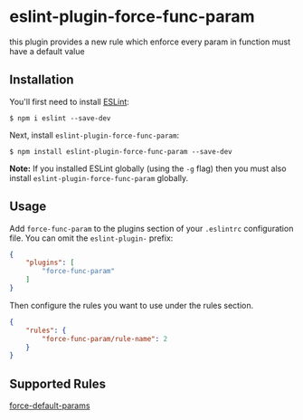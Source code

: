 # eslint-plugin-force-func-param

this plugin provides a new rule which enforce every param in function must have a default value

## Installation

You'll first need to install [ESLint](http://eslint.org):

```
$ npm i eslint --save-dev
```

Next, install `eslint-plugin-force-func-param`:

```
$ npm install eslint-plugin-force-func-param --save-dev
```

**Note:** If you installed ESLint globally (using the `-g` flag) then you must also install `eslint-plugin-force-func-param` globally.

## Usage

Add `force-func-param` to the plugins section of your `.eslintrc` configuration file. You can omit the `eslint-plugin-` prefix:

```json
{
    "plugins": [
        "force-func-param"
    ]
}
```


Then configure the rules you want to use under the rules section.

```json
{
    "rules": {
        "force-func-param/rule-name": 2
    }
}
```

## Supported Rules

[force-default-params](./docs/rules/force-default-params.md)




